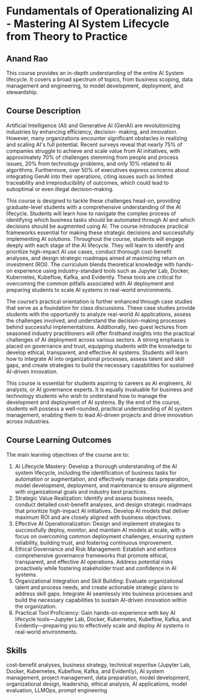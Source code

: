 # Fundamentals of Operationalizing AI - Mastering AI System Lifecycle from Theory to Practice
## Anand Rao

This course provides an in-depth understanding of the entire AI System lifecycle. It covers a broad spectrum of topics, from business scoping, data management and engineering, to model development, deployment, and stewardship.


## Course Description
Artificial Intelligence (AI) and Generative AI (GenAI) are revolutionizing industries by enhancing efficiency, decision- making, and innovation. However, many organizations encounter significant obstacles in realizing and scaling AI's full potential. Recent surveys reveal that nearly 75% of companies struggle to achieve and scale value from AI initiatives, with approximately 70% of challenges stemming from people and process issues, 20% from technology problems, and only 10% related to AI algorithms. Furthermore, over 50% of executives express concerns about integrating GenAI into their operations, citing issues such as limited traceability and irreproducibility of outcomes, which could lead to suboptimal or even illegal decision-making.

This course is designed to tackle these challenges head-on, providing graduate-level students with a comprehensive understanding of the AI lifecycle. Students will learn how to navigate the complex process of identifying which business tasks should be automated through AI and which decisions should be augmented using AI. The course introduces practical frameworks essential for making these strategic decisions and successfully implementing AI solutions. Throughout the course, students will engage deeply with each stage of the AI lifecycle. They will learn to identify and prioritize high-impact AI use cases, conduct thorough cost-benefit analyses, and design strategic roadmaps aimed at maximizing return on investment (ROI). The curriculum blends theoretical knowledge with hands-on experience using industry-standard tools such as Jupyter Lab, Docker, Kubernetes, Kubeflow, Kafka, and Evidently. These tools are critical for overcoming the common pitfalls associated with AI deployment and preparing students to scale AI systems in real-world environments.

The course’s practical orientation is further enhanced through case studies that serve as a foundation for class discussions. These case studies provide students with the opportunity to analyze real-world AI applications, assess the challenges involved, and understand the decision-making processes behind successful implementations. Additionally, two guest lectures from seasoned industry practitioners will offer firsthand insights into the practical challenges of AI deployment across various sectors. A strong emphasis is placed on governance and trust, equipping students with the knowledge to develop ethical, transparent, and effective AI systems. Students will learn how to integrate AI into organizational processes, assess talent and skill gaps, and create strategies to build the necessary capabilities for sustained AI-driven innovation.

This course is essential for students aspiring to careers as AI engineers, AI analysts, or AI governance experts. It is equally invaluable for business and technology students who wish to understand how to manage the development and deployment of AI systems. By the end of the course, students will possess a well-rounded, practical understanding of AI system management, enabling them to lead AI-driven projects and drive innovation across industries.

## Course Learning Outcomes
The main learning objectives of the course are to:

1. AI Lifecycle Mastery: Develop a thorough understanding of the AI system lifecycle, including the identification of business tasks for automation or augmentation, and effectively manage data preparation, model development, deployment, and maintenance to ensure alignment with organizational goals and industry best practices.
2. Strategic Value Realization: Identify and assess business needs, conduct detailed cost-benefit analyses, and design strategic roadmaps that prioritize high-impact AI initiatives. Develop AI models that deliver maximum ROI and are closely aligned with business objectives.
3. Effective AI Operationalization: Design and implement strategies to successfully deploy, monitor, and maintain AI models at scale, with a focus on overcoming common deployment challenges, ensuring system reliability, building trust, and fostering continuous improvement.
4. Ethical Governance and Risk Management: Establish and enforce comprehensive governance frameworks that promote ethical, transparent, and effective AI operations. Address potential risks proactively while fostering stakeholder trust and confidence in AI systems.
5. Organizational Integration and Skill Building: Evaluate organizational talent and process needs, and create actionable strategic plans to address skill gaps. Integrate AI seamlessly into business processes and build the necessary capabilities to sustain AI-driven innovation within the organization.
6. Practical Tool Proficiency: Gain hands-on experience with key AI lifecycle tools—Jupyter Lab, Docker, Kubernetes, Kubeflow, Kafka, and Evidently—preparing you to effectively scale and deploy AI systems in real-world environments.

## Skills
cost-benefit analyses, business strategy, technical expertise (Jupyter Lab, Docker, Kubernetes, Kubeflow, Kafka, and Evidently), AI system management, project management, data preparation, model development, organizational design, leadership, ethical analysis, AI applications, model evaluation, LLMOps, prompt engineering
